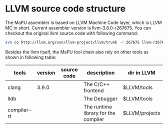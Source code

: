 # LLVM source code structure
The MaPU assembler is based on LLVM Machine Code layer, which is LLVM MC in short. 
Current assembler version is llvm-3.8.0-r267675.
You can checkout the original llvm source code with following command:
```bash
svn co http://llvm.org/svn/llvm-project/llvm/trunk -r 267675 llvm-r267675
```
Besides the llvm itself, the MaPU tool chain also rely on other tools as shown in following table:

|   tools   |   version    |   source code  | description                       | dir in LLVM |
|-----------|--------------|----------------|-------------                      |-------------|
|  clang    |   3.9.0      |                |The C/C++ frontend                 |$LLVM/tools  |
|  lldb     |              |                |The Debugger                       |$LLVM/tools  |
|compiler-rt|              |                |The runtime library for the compiler|$LLVM/projects |
